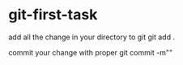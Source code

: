# git-first-task
add all the change in your directory to git
git add .

commit your change with proper
git commit -m"" 